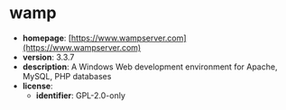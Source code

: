 # wamp

- **homepage**: [https://www.wampserver.com](https://www.wampserver.com)
- **version**: 3.3.7
- **description**: A Windows Web development environment for Apache, MySQL, PHP databases
- **license**:
  - **identifier**: GPL-2.0-only

